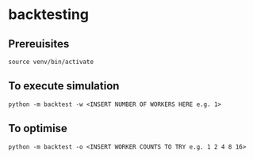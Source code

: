 # backtesting
## Prereuisites
```
source venv/bin/activate
```
## To execute simulation
```
python -m backtest -w <INSERT NUMBER OF WORKERS HERE e.g. 1>
```
## To optimise
```
python -m backtest -o <INSERT WORKER COUNTS TO TRY e.g. 1 2 4 8 16>
```
